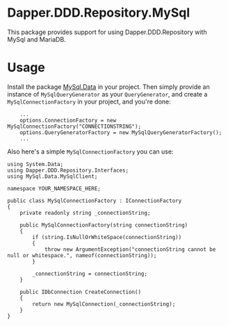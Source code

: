 # Dapper.DDD.Repository.MySql

This package provides support for using Dapper.DDD.Repository with MySql and MariaDB.

# Usage

Install the package [MySql.Data](https://www.nuget.org/packages/MySql.Data) in your project.
Then simply provide an instance of `MySqlQueryGenerator` as your `QueryGenerator`, and create a `MySqlConnectionFactory`
in your project, and you're done:

```
	...
	options.ConnectionFactory = new MySqlConnectionFactory("CONNECTIONSTRING");
	options.QueryGeneratorFactory = new MySqlQueryGeneratorFactory();
	...
```

Also here's a simple `MySqlConnectionFactory` you can use:

```
using System.Data;
using Dapper.DDD.Repository.Interfaces;
using MySql.Data.MySqlClient;

namespace YOUR_NAMESPACE_HERE;

public class MySqlConnectionFactory : IConnectionFactory
{
	private readonly string _connectionString;

	public MySqlConnectionFactory(string connectionString)
	{
		if (string.IsNullOrWhiteSpace(connectionString))
		{
			throw new ArgumentException("connectionString cannot be null or whitespace.", nameof(connectionString));
		}

		_connectionString = connectionString;
	}

	public IDbConnection CreateConnection()
	{
		return new MySqlConnection(_connectionString);
	}
}
```